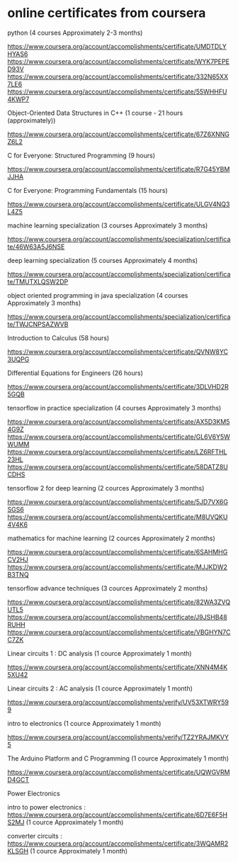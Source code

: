 # online certificates from coursera

python (4 courses Approximately 2-3 months)

https://www.coursera.org/account/accomplishments/certificate/UMDTDLYHYAS6
https://www.coursera.org/account/accomplishments/certificate/WYK7PEPED93V
https://www.coursera.org/account/accomplishments/certificate/332N65XX7LE6
https://www.coursera.org/account/accomplishments/certificate/55WHHFU4KWP7


Object-Oriented Data Structures in C++ (1 course - 21 hours (approximately))

https://www.coursera.org/account/accomplishments/certificate/67Z6XNNGZ6L2



C for Everyone: Structured Programming (9 hours)

https://www.coursera.org/account/accomplishments/certificate/R7G45YBMJJHA



C for Everyone: Programming Fundamentals (15 hours)

https://www.coursera.org/account/accomplishments/certificate/ULGV4NQ3L4Z5


 
machine learning specialization (3 courses Approximately 3 months)

https://www.coursera.org/account/accomplishments/specialization/certificate/46W63A5J6NSE



deep learning specialization (5 courses Approximately 4 months)

https://www.coursera.org/account/accomplishments/specialization/certificate/TMUTXLQSW2DP



object oriented programming in java specialization (4 courses Approximately 3 months)

https://www.coursera.org/account/accomplishments/specialization/certificate/TWJCNPSAZWVB



Introduction to Calculus (58 hours)

https://www.coursera.org/account/accomplishments/certificate/QVNW8YC3UQPG



Differential Equations for Engineers (26 hours)

https://www.coursera.org/account/accomplishments/certificate/3DLVHD2R5GQB




tensorflow in practice specialization (4 courses Approximately 3 months)

https://www.coursera.org/account/accomplishments/certificate/AX5D3KM54G9Z
https://www.coursera.org/account/accomplishments/certificate/GL6V6Y5WWUMM
https://www.coursera.org/account/accomplishments/certificate/LZ6RFTHL23HL
https://www.coursera.org/account/accomplishments/certificate/58DATZ8UCDHS



tensorflow 2 for deep learning (2 cources Approximately 3 months)

https://www.coursera.org/account/accomplishments/certificate/5JD7VX6GSGS6
https://www.coursera.org/account/accomplishments/certificate/M8UVQKU4V4K6



mathematics for machine learning (2 cources Approximately 2 months)

https://www.coursera.org/account/accomplishments/certificate/6SAHMHGCV2HJ
https://www.coursera.org/account/accomplishments/certificate/MJJKDW2B3TNQ



tensorflow advance techniques (3 cources Approximately 2 months)

https://www.coursera.org/account/accomplishments/certificate/82WA3ZVQUTL5
https://www.coursera.org/account/accomplishments/certificate/J9JSHB48RUHH
https://www.coursera.org/account/accomplishments/certificate/VBGHYN7CC7ZK



Linear circuits 1 : DC analysis (1 cource Approximately 1 month)

https://www.coursera.org/account/accomplishments/certificate/XNN4M4K5XU42



Linear circuits 2 : AC analysis (1 cource Approximately 1 month)

https://www.coursera.org/account/accomplishments/verify/UV53XTWRY599



intro to electronics (1 cource Approximately 1 month)

https://www.coursera.org/account/accomplishments/verify/TZ2YRAJMKVY5



The Arduino Platform and C Programming (1 cource Approximately 1 month)

https://www.coursera.org/account/accomplishments/certificate/UQWGVRMD4GCT



Power Electronics

intro to power electronics : https://www.coursera.org/account/accomplishments/certificate/6D7E6F5HS2MJ (1 cource Approximately 1 month)


converter circuits : https://www.coursera.org/account/accomplishments/certificate/3WQAMR2KLSGH (1 cource Approximately 1 month)
